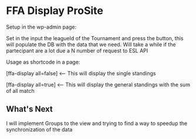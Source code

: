 # FFA Display ProSite
 
Setup in the wp-admin page:

Set in the input the leagueId of the Tournament and press the button, this will populate the DB with the data that we need. Will take a while if the partecipant are a lot due a N number of request to ESL API
 
Usage as shortcode in a page:

[ffa-display all=false] <-- This will display the single standings

[ffa-display all=true] <-- This will display the general standings with the sum of all match

## What's Next

I will implement Groups to the view and trying to find a way to speedup the 
synchronization of the data
